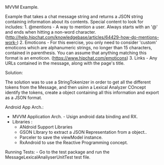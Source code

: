 MVVM Example.

Example that takes a chat message string and returns a JSON string containing information about its contents. Special content to look for includes:
	1. @mentions - A way to mention a user. Always starts with an '@' and ends when hitting a non-word character. (http://help.hipchat.com/knowledgebase/articles/64429-how-do-mentions-work-)
	2. Emoticons - For this exercise, you only need to consider 'custom' emoticons which are alphanumeric strings, no longer than 15 characters, contained in parenthesis. You can assume that anything 		matching this format is an emoticon. (https://www.hipchat.com/emoticons)
	3. Links - Any URLs contained in the message, along with the page's title.



Solution:

   The solution was to use a StringTokenizer in order to get all the different tokens from the Message, and then usinn a Lexical Analyzer COncept identify the tokens, create a object containing all this information and export as a JSON format.
   

Android App Arch.:

  - MVVM Application Arch.  - Usign android data binding and RX. 
  - Libraries :
	- ANdroid Support Libraries
	- GSON LIbrary to extract a JSON Representation from a object..
	- Parceler to save the viewModel instance.
	- RxAndroid to use the Reactive Programming concept.
 



  
Running Tests: 
	- Go to the test package and run the MessageLexicalAnaliyserUnitTest test file.







